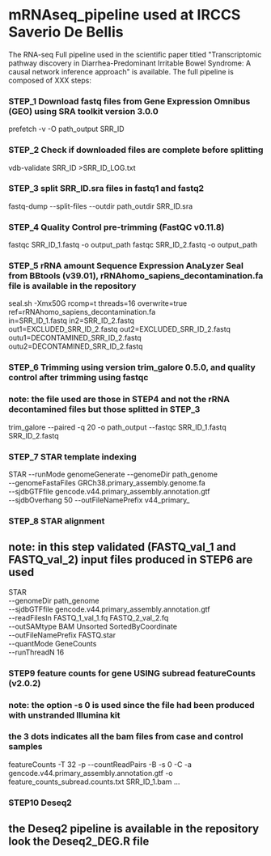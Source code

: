 # mRNAseq_pipeline used at IRCCS Saverio De Bellis 
The RNA-seq Full pipeline used in the scientific paper titled "Transcriptomic pathway discovery in Diarrhea-Predominant Irritable Bowel Syndrome: A causal network inference approach" is available.
The full pipeline is composed of XXX steps: 

### STEP_1 Download fastq files from Gene Expression Omnibus (GEO) using SRA toolkit version 3.0.0 
prefetch -v -O path_output SRR_ID

### STEP_2 Check if downloaded files are complete before splitting
vdb-validate  SRR_ID >SRR_ID_LOG.txt

### STEP_3 split SRR_ID.sra files in fastq1 and fastq2
fastq-dump --split-files  --outdir path_outdir SRR_ID.sra

### STEP_4 Quality Control pre-trimming (FastQC v0.11.8)
fastqc SRR_ID_1.fastq -o output_path
fastqc SRR_ID_2.fastq -o output_path

### STEP_5 rRNA amount Sequence Expression AnaLyzer Seal from BBtools (v39.01), rRNAhomo_sapiens_decontamination.fa file is available in the repository
seal.sh -Xmx50G rcomp=t  threads=16 overwrite=true ref=rRNAhomo_sapiens_decontamination.fa \
in=SRR_ID_1.fastq in2=SRR_ID_2.fastq \
out1=EXCLUDED_SRR_ID_2.fastq out2=EXCLUDED_SRR_ID_2.fastq \
outu1=DECONTAMINED_SRR_ID_2.fastq outu2=DECONTAMINED_SRR_ID_2.fastq

### STEP_6 Trimming  using version trim_galore 0.5.0, and quality control after trimming using fastqc 
### note: the file used are those in STEP4 and not the rRNA decontamined files but those splitted in STEP_3
trim_galore --paired  -q 20  -o path_output --fastqc SRR_ID_1.fastq SRR_ID_2.fastq

### STEP_7 STAR template indexing
STAR --runMode genomeGenerate --genomeDir path_genome \
          --genomeFastaFiles GRCh38.primary_assembly.genome.fa \
          --sjdbGTFfile gencode.v44.primary_assembly.annotation.gtf \
          --sjdbOverhang 50 --outFileNamePrefix v44_primary_

### STEP_8 STAR alignment
## note: in this step validated (FASTQ_val_1 and FASTQ_val_2) input files produced in STEP6 are used
STAR \
--genomeDir path_genome \
--sjdbGTFfile gencode.v44.primary_assembly.annotation.gtf \
--readFilesIn FASTQ_1_val_1.fq FASTQ_2_val_2.fq \
--outSAMtype BAM Unsorted SortedByCoordinate \
--outFileNamePrefix FASTQ.star \
--quantMode GeneCounts \
--runThreadN 16

### STEP9 feature counts for gene USING subread featureCounts (v2.0.2)
### note: the option -s 0 is used since the file had been produced with unstranded Illumina kit
### the 3 dots indicates all the bam files from case and control samples
featureCounts -T 32 -p --countReadPairs -B -s 0 -C -a gencode.v44.primary_assembly.annotation.gtf -o feature_counts_subread.counts.txt SRR_ID_1.bam ... 


### STEP10 Deseq2 
## the Deseq2 pipeline is available in the repository look the Deseq2_DEG.R file



